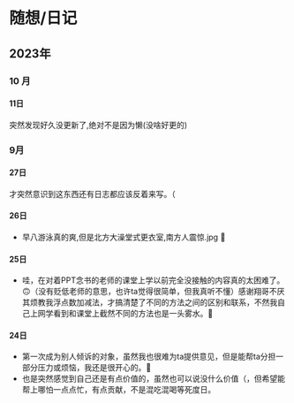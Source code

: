 # 随想/日记

## 2023年

### 10 月

#### 11日

突然发现好久没更新了,绝对不是因为懒(没啥好更的)
### 9月

#### 27日

才突然意识到这东西还有日志都应该反着来写。（
#### 26日

* 早八游泳真的爽,但是北方大澡堂式更衣室,南方人震惊.jpg 🫠


#### 25日

* 哇，在对着PPT念书的老师的课堂上学以前完全没接触的内容真的太困难了。🙃（没有贬低老师的意思，也许ta觉得很简单，但我真听不懂）感谢翔哥不厌其烦教我浮点数加减法，才搞清楚了不同的方法之间的区别和联系，不然我自己上网学看到和课堂上截然不同的方法也是一头雾水。🫠

#### 24日

* 第一次成为别人倾诉的对象，虽然我也很难为ta提供意见，但是能帮ta分担一部分压力或烦恼，我还是很开心的。🙂
* 也是突然感觉到自己还是有点价值的，虽然也可以说没什么价值（，但希望能帮上哪怕一点点忙，有点贡献，不是混吃混喝等死度日。

